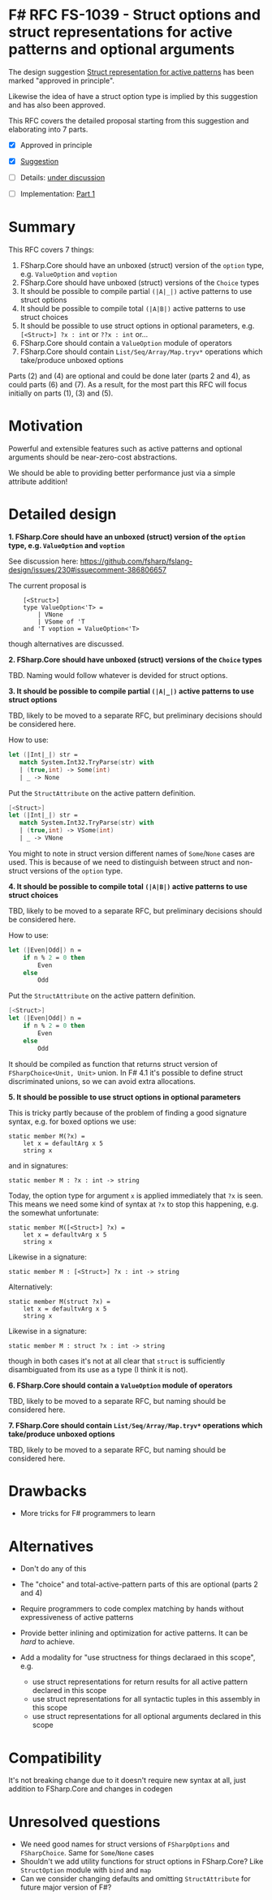# F# RFC FS-1039 - Struct options and struct representations for active patterns and optional arguments

The design suggestion [Struct representation for active patterns](https://github.com/fsharp/fslang-suggestions/issues/612) has been marked "approved in principle".

Likewise the idea of have a struct option type is implied by this suggestion and has also been approved.

This RFC covers the detailed proposal starting from this suggestion and elaborating into 7 parts.

* [x] Approved in principle
* [x] [Suggestion](https://github.com/fsharp/fslang-suggestions/issues/612)
* [ ] Details: [under discussion](https://github.com/fsharp/FSharpLangDesign/issues/230)
* [ ] Implementation: [Part 1](https://github.com/Microsoft/visualfsharp/pull/4837)


# Summary
[summary]: #summary

This RFC covers 7 things:
1. FSharp.Core should have an unboxed (struct) version of the `option` type, e.g. `ValueOption` and `voption`
2. FSharp.Core should have unboxed (struct) versions of the `Choice` types
3. It should be possible to compile partial `(|A|_|)` active patterns to use struct options
4. It should be possible to compile total `(|A|B|)` active patterns to use struct choices
5. It should be possible to use struct options in optional parameters, e.g. `[<Struct>] ?x : int` or `??x : int` or...
6. FSharp.Core should contain a `ValueOption` module of operators
7. FSharp.Core should contain `List/Seq/Array/Map.tryv*` operations which take/produce unboxed options

Parts (2) and (4) are optional and could be done later (parts 2 and 4), as could parts (6) and (7).  As a result, for the most part this RFC will focus initially on parts (1), (3) and (5).

# Motivation
[motivation]: #motivation

Powerful and extensible features such as active patterns and optional arguments should be near-zero-cost abstractions. 

We should be able to providing better performance just via a simple attribute addition!

# Detailed design
[design]: #detailed-design


**1. FSharp.Core should have an unboxed (struct) version of the `option` type, e.g. `ValueOption` and `voption`**

See discussion here: https://github.com/fsharp/fslang-design/issues/230#issuecomment-386806657

The current proposal is 

```
    [<Struct>]
    type ValueOption<'T> =
        | VNone
        | VSome of 'T
    and 'T voption = ValueOption<'T>
```
though alternatives are discussed.

**2. FSharp.Core should have unboxed (struct) versions of the `Choice` types**

TBD. Naming would follow whatever is devided for struct options.

**3. It should be possible to compile partial `(|A|_|)` active patterns to use struct options**

TBD, likely to be moved to a separate RFC, but preliminary decisions should be considered here.

How to use:

```fsharp
let (|Int|_|) str =
   match System.Int32.TryParse(str) with
   | (true,int) -> Some(int)
   | _ -> None
```

Put the `StructAttribute` on the active pattern definition.

```fsharp
[<Struct>]
let (|Int|_|) str =
   match System.Int32.TryParse(str) with
   | (true,int) -> VSome(int)
   | _ -> VNone
```

You might to note in struct version different names of `Some`/`None` cases are used. This is because of we need to distinguish between struct and non-struct versions of the `option` type.

**4. It should be possible to compile total `(|A|B|)` active patterns to use struct choices**

TBD, likely to be moved to a separate RFC, but preliminary decisions should be considered here.

How to use:

```fsharp
let (|Even|Odd|) n =
    if n % 2 = 0 then
        Even
    else
        Odd
```

Put the `StructAttribute` on the active pattern definition.

```fsharp
[<Struct>]
let (|Even|Odd|) n =
    if n % 2 = 0 then
        Even
    else
        Odd
```

It should be compiled as function that returns struct version of `FSharpChoice<Unit, Unit>` union. In F# 4.1 it's possible to define struct discriminated unions, so we can avoid extra allocations.


**5. It should be possible to use struct options in optional parameters**

This is tricky partly because of the problem of finding a good signature syntax, e.g. for boxed options we use:

    static member M(?x) = 
        let x = defaultArg x 5
        string x

and in signatures:

    static member M : ?x : int -> string

Today, the option type for argument `x` is applied immediately that `?x` is seen. This means we need some kind of syntax at `?x` to stop this happening, e.g. the somewhat unfortunate:

    static member M([<Struct>] ?x) = 
        let x = defaultvArg x 5
        string x

Likewise in a signature:

    static member M : [<Struct>] ?x : int -> string

Alternatively:

    static member M(struct ?x) = 
        let x = defaultvArg x 5
        string x

Likewise in a signature:

    static member M : struct ?x : int -> string

though in both cases it's not at all clear that `struct` is sufficiently disambiguated from its use as a type (I think it is not).

**6. FSharp.Core should contain a `ValueOption` module of operators**

TBD, likely to be moved to a separate RFC, but naming should be considered here.

**7. FSharp.Core should contain `List/Seq/Array/Map.tryv*` operations which take/produce unboxed options**

TBD, likely to be moved to a separate RFC, but naming should be considered here.

# Drawbacks
[drawbacks]: #drawbacks

- More tricks for F# programmers to learn

# Alternatives
[alternatives]: #alternatives

- Don't do any of this
- The "choice" and total-active-pattern parts of this are optional (parts 2 and 4)
- Require programmers to code complex matching by hands without expressiveness of active patterns
- Provide better inlining and optimization for active patterns. It can be _hard_ to achieve.

- Add a modality for "use structness for things declaraed in this scope", e.g.
  * use struct representations for return results for all active pattern declared in this scope
  * use struct representations for all syntactic tuples in this assembly in this scope
  * use struct representations for all optional arguments declared in this scope

# Compatibility
[compatibility]: #compatibility

It's not breaking change due to it doesn't require new syntax at all, just addition to FSharp.Core and changes in codegen

# Unresolved questions
[unresolved]: #unresolved-questions

- We need good names for struct versions of `FSharpOptions` and `FSharpChoice`. Same for `Some`/`None` cases
- Shouldn't we add utility functions for struct options in FSharp.Core? Like `StructOption` module with `bind` and `map`
- Can we consider changing defaults and omitting `StructAttribute` for future major version of F#?
